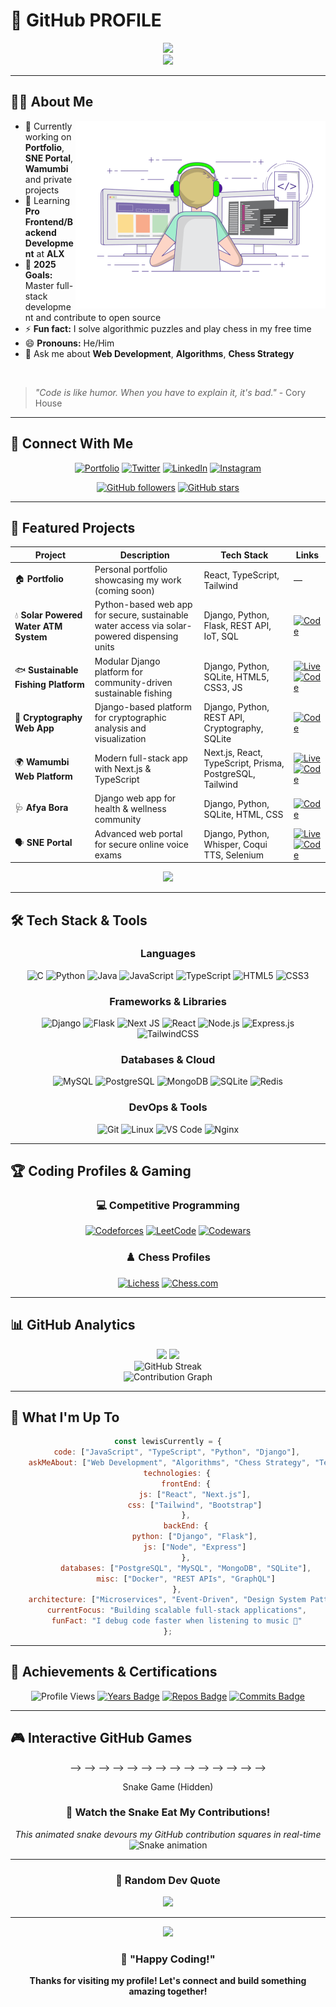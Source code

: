 # 🌟 GitHub PROFILE

<div align="center">
  <!-- Animated Header Banner -->
  <img src="https://capsule-render.vercel.app/api?type=waving&color=gradient&customColorList=0,2,2,5,30&height=300&section=header&text=Lewis%20Magangi&fontSize=90&animation=fadeIn&fontAlignY=38" />
</div>

<div align="center">
  
  <!-- Animated Typing Effect -->
  <img src="https://readme-typing-svg.herokuapp.com/?lines=Full-Stack+Web+Developer;ALX+Software+Engineering+Student;Chess+Enthusiast+%26+Problem+Solver;Always+Learning+New+Technologies&font=Fira%20Code&center=true&width=440&height=45&color=f75c7e&vCenter=true&size=22&pause=1000">
  
</div>

---

## 👨‍💻 About Me

<img align="right" alt="Coding" width="400" src="https://raw.githubusercontent.com/devSouvik/devSouvik/master/gif3.gif">

- 🔭 Currently working on **Portfolio**, **SNE Portal**, **Wamumbi** and private projects
- 🌱 Learning **Pro Frontend/Backend Development** at **ALX**
- 🎯 **2025 Goals:** Master full-stack development and contribute to open source
- ⚡ **Fun fact:** I solve algorithmic puzzles and play chess in my free time
- 😄 **Pronouns:** He/Him
- 💬 Ask me about **Web Development**, **Algorithms**, **Chess Strategy**

<br clear="right"/>

> *"Code is like humor. When you have to explain it, it's bad."* - Cory House

---

## 🤝 Connect With Me

<div align="center">


[![Portfolio](https://img.shields.io/badge/Portfolio-FF5722?style=for-the-badge&logo=todoist&logoColor=white)](https://your-portfolio-link.com)
[![Twitter](https://img.shields.io/badge/Twitter-1DA1F2?style=for-the-badge&logo=twitter&logoColor=white)](https://twitter.com/Lewis_Magangi)
[![LinkedIn](https://img.shields.io/badge/LinkedIn-0077B5?style=for-the-badge&logo=linkedin&logoColor=white)](https://linkedin.com/in/lewis-magangi)
[![Instagram](https://img.shields.io/badge/Instagram-E4405F?style=for-the-badge&logo=instagram&logoColor=white)](https://instagram.com/Liquelaliqour)

[![GitHub followers](https://img.shields.io/github/followers/LewisMagangi?label=Follow&style=social)](https://github.com/LewisMagangi)
[![GitHub stars](https://img.shields.io/github/stars/LewisMagangi?label=Stars&style=social)](https://github.com/LewisMagangi)

</div>

---

## 🚀 Featured Projects

<div align="center">

| Project | Description | Tech Stack | Links |
|---------|-------------|------------|-------|
| 🏠 **Portfolio** | Personal portfolio showcasing my work (coming soon) | React, TypeScript, Tailwind | — |
| 💧 **Solar Powered Water ATM System** | Python-based web app for secure, sustainable water access via solar-powered dispensing units | Django, Python, Flask, REST API, IoT, SQL | [![Code](https://img.shields.io/badge/Code-181717?style=flat&logo=github)](https://github.com/LewisMagangi/solar-water-atm) |
| 🐟 **Sustainable Fishing Platform** | Modular Django platform for community-driven sustainable fishing | Django, Python, SQLite, HTML5, CSS3, JS | [![Live](https://img.shields.io/badge/Live-38bdae?style=flat&logo=render&logoColor=white)](https://sustainablefishing.onrender.com/content/home/) [![Code](https://img.shields.io/badge/Code-70a5fd?style=flat&logo=github&logoColor=white)](https://github.com/LewisMagangi/sustainable-fishing) |
| 🔐 **Cryptography Web App** | Django-based platform for cryptographic analysis and visualization | Django, Python, REST API, Cryptography, SQLite | [![Code](https://img.shields.io/badge/Code-181717?style=flat&logo=github)](https://github.com/LewisMagangi/cryptography-web-app) |
| 🌍 **Wamumbi Web Platform** | Modern full-stack app with Next.js & TypeScript | Next.js, React, TypeScript, Prisma, PostgreSQL, Tailwind | [![Live](https://img.shields.io/badge/Live-38bdae?style=flat&logo=vercel&logoColor=white)](https://wamumbi.vercel.app/) [![Code](https://img.shields.io/badge/Code-70a5fd?style=flat&logo=github&logoColor=white)](https://github.com/LewisMagangi/wamumbi) |
| 🩺 **Afya Bora** | Django web app for health & wellness community | Django, Python, SQLite, HTML, CSS | [![Code](https://img.shields.io/badge/Code-181717?style=flat&logo=github)](https://github.com/LewisMagangi/afya-bora) |
| 🗣️ **SNE Portal** | Advanced web portal for secure online voice exams | Django, Python, Whisper, Coqui TTS, Selenium | [![Live](https://img.shields.io/badge/Live-70a5fd?style=flat&logo=render&logoColor=white)](https://sneportal.onrender.com/) [![Code](https://img.shields.io/badge/Code-38bdae?style=flat&logo=github&logoColor=white)](https://github.com/LewisMagangi/sneportal) |

</div>

<div align="center">
  <a href="https://github.com/LewisMagangi?tab=repositories">
    <img src="https://img.shields.io/badge/View%20All%20Projects-181717?style=for-the-badge&logo=github&logoColor=white&labelColor=181717">
  </a>
</div>

---

## 🛠️ Tech Stack & Tools

<div align="center">

### Languages
![C](https://img.shields.io/badge/C-00599C?style=for-the-badge&logo=c&logoColor=white)
![Python](https://img.shields.io/badge/Python-3776AB?style=for-the-badge&logo=python&logoColor=white)
![Java](https://img.shields.io/badge/Java-ED8B00?style=for-the-badge&logo=openjdk&logoColor=white)
![JavaScript](https://img.shields.io/badge/JavaScript-F7DF1E?style=for-the-badge&logo=javascript&logoColor=black)
![TypeScript](https://img.shields.io/badge/TypeScript-007ACC?style=for-the-badge&logo=typescript&logoColor=white)
![HTML5](https://img.shields.io/badge/HTML5-E34F26?style=for-the-badge&logo=html5&logoColor=white)
![CSS3](https://img.shields.io/badge/CSS3-1572B6?style=for-the-badge&logo=css3&logoColor=white)

### Frameworks & Libraries
![Django](https://img.shields.io/badge/Django-092E20?style=for-the-badge&logo=django&logoColor=white)
![Flask](https://img.shields.io/badge/Flask-000000?style=for-the-badge&logo=flask&logoColor=white)
![Next JS](https://img.shields.io/badge/Next-black?style=for-the-badge&logo=next.js&logoColor=white)
![React](https://img.shields.io/badge/React-20232A?style=for-the-badge&logo=react&logoColor=61DAFB)
![Node.js](https://img.shields.io/badge/Node.js-43853D?style=for-the-badge&logo=node.js&logoColor=white)
![Express.js](https://img.shields.io/badge/Express.js-404D59?style=for-the-badge)
![TailwindCSS](https://img.shields.io/badge/Tailwind_CSS-38B2AC?style=for-the-badge&logo=tailwind-css&logoColor=white)

### Databases & Cloud
![MySQL](https://img.shields.io/badge/MySQL-005C84?style=for-the-badge&logo=mysql&logoColor=white)
![PostgreSQL](https://img.shields.io/badge/PostgreSQL-316192?style=for-the-badge&logo=postgresql&logoColor=white)
![MongoDB](https://img.shields.io/badge/MongoDB-4EA94B?style=for-the-badge&logo=mongodb&logoColor=white)
![SQLite](https://img.shields.io/badge/SQLite-07405E?style=for-the-badge&logo=sqlite&logoColor=white)
![Redis](https://img.shields.io/badge/Redis-DC382D?style=for-the-badge&logo=redis&logoColor=white)

### DevOps & Tools
![Git](https://img.shields.io/badge/Git-F05032?style=for-the-badge&logo=git&logoColor=white)
![Linux](https://img.shields.io/badge/Linux-FCC624?style=for-the-badge&logo=linux&logoColor=black)
![VS Code](https://img.shields.io/badge/VS%20Code-007ACC?style=for-the-badge&logo=visual-studio-code&logoColor=white)
![Nginx](https://img.shields.io/badge/Nginx-009639?style=for-the-badge&logo=nginx&logoColor=white)

</div>

---

## 🏆 Coding Profiles & Gaming

<div align="center">

### 💻 Competitive Programming
[![Codeforces](https://img.shields.io/badge/Codeforces-445f9d?style=for-the-badge&logo=Codeforces&logoColor=white)](https://codeforces.com/profile/Liquelaliqour)
[![LeetCode](https://img.shields.io/badge/LeetCode-000000?style=for-the-badge&logo=LeetCode&logoColor=#d16c06)](https://leetcode.com/u/LewisMagangi/)
[![Codewars](https://img.shields.io/badge/Codewars-B1361E?style=for-the-badge&logo=codewars&logoColor=grey)](https://www.codewars.com/users/Liquelaliqour)

### ♟️ Chess Profiles
[![Lichess](https://img.shields.io/badge/Lichess-000000?style=for-the-badge&logo=lichess&logoColor=white)](https://lichess.org/@/Lique)
[![Chess.com](https://img.shields.io/badge/Chess.com-7FA650?style=for-the-badge&logo=chess.com&logoColor=white)](https://www.chess.com/member/Liquelaliqour)

</div>

---

## 📊 GitHub Analytics

<div align="center">
  <img height="180em" src="https://github-readme-stats.vercel.app/api?username=LewisMagangi&show_icons=true&theme=tokyonight&include_all_commits=true&count_private=true&hide_border=true"/>
  <img height="180em" src="https://github-readme-stats.vercel.app/api/top-langs/?username=LewisMagangi&layout=compact&theme=tokyonight&hide_border=true&langs_count=8"/>
</div>

<div align="center">
  <img src="https://streak-stats.demolab.com?user=LewisMagangi&theme=tokyonight&hide_border=true" alt="GitHub Streak" />
</div>

<div align="center">
  <img src="https://github-readme-activity-graph.vercel.app/graph?username=LewisMagangi&theme=tokyo-night&hide_border=true" alt="Contribution Graph" />
</div>

---

## 🎯 What I'm Up To

<div align="center">

```javascript
const lewisCurrently = {
    code: ["JavaScript", "TypeScript", "Python", "Django"],
    askMeAbout: ["Web Development", "Algorithms", "Chess Strategy", "Tech Career"],
    technologies: {
        frontEnd: {
            js: ["React", "Next.js"],
            css: ["Tailwind", "Bootstrap"]
        },
        backEnd: {
            python: ["Django", "Flask"],
            js: ["Node", "Express"]
        },
        databases: ["PostgreSQL", "MySQL", "MongoDB", "SQLite"],
        misc: ["Docker", "REST APIs", "GraphQL"]
    },
    architecture: ["Microservices", "Event-Driven", "Design System Pattern"],
    currentFocus: "Building scalable full-stack applications",
    funFact: "I debug code faster when listening to music 🎵"
};
```

</div>

---

## 🏅 Achievements & Certifications

<div align="center">

![Profile Views](https://komarev.com/ghpvc/?username=LewisMagangi&label=Profile%20views&color=70a5fd&style=flat)
[![Years Badge](https://badges.pufler.dev/years/LewisMagangi)](https://badges.pufler.dev)
[![Repos Badge](https://badges.pufler.dev/repos/LewisMagangi)](https://badges.pufler.dev)
[![Commits Badge](https://badges.pufler.dev/commits/monthly/LewisMagangi)](https://badges.pufler.dev)

</div>

---

## 🎮 Interactive GitHub Games

<div align="center">

<!-- <!-- ### 🧱 Play Breakout with My Contributions! --> -->
<!-- <!--  --> -->
<!-- <!--  --> -->
<!-- <!-- <picture> --> -->
<!-- <!--   <source --> -->
<!-- <!--     media="(prefers-color-scheme: dark)" --> -->
<!-- <!--     srcset="Images/breakout-dark.svg" --> -->
<!-- <!--   /> --> -->
<!-- <!--   <source --> -->
<!-- <!--     media="(prefers-color-scheme: light)" --> -->
<!-- <!--     srcset="Images/breakout-light.svg" --> -->
<!-- <!--   /> --> -->
<!-- <!--   <img alt="Breakout Game generated from GitHub contributions" src="Images/breakout-light.svg" /> --> -->
<!-- <!-- </picture> --> -->

Snake Game (Hidden)
### 🐍 Watch the Snake Eat My Contributions!
*This animated snake devours my GitHub contribution squares in real-time*
![Snake animation](https://github.com/LewisMagangi/LewisMagangi/blob/output/github-contribution-grid-snake.svg)

</div>

---

<div align="center">
  
  ### 💭 Random Dev Quote
  ![](https://quotes-github-readme.vercel.app/api?type=horizontal&theme=tokyonight)
  
</div>

---

<div align="center">
  <!-- Footer Wave -->
  <img src="https://capsule-render.vercel.app/api?type=waving&color=gradient&customColorList=0,2,2,5,30&height=120&section=footer&animation=fadeIn" />
  
  ### 🚀 "Happy Coding!" 
  
  **Thanks for visiting my profile! Let's connect and build something amazing together!**
  
</div>